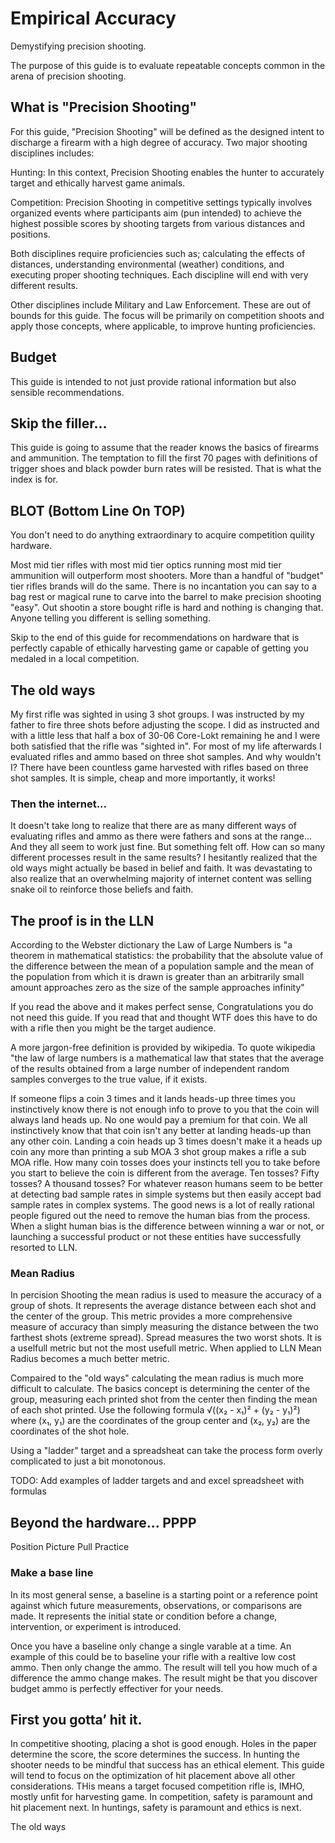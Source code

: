# Empirical Accuracy
Demystifying precision shooting.

The purpose of this guide is to evaluate repeatable concepts common in the arena of precision shooting.

## What is "Precision Shooting"
  
For this guide, "Precision Shooting" will be defined as the designed intent to discharge a firearm with a high degree of accuracy. Two major shooting disciplines includes:

Hunting: In this context, Precision Shooting enables the hunter to accurately target and ethically harvest game animals.

Competition: Precision Shooting in competitive settings typically involves organized events where participants aim (pun intended) to achieve the highest possible scores by shooting targets from various distances and positions.

Both disciplines require proficiencies such as; calculating the effects of distances, understanding environmental (weather) conditions, and executing proper shooting techniques.  Each discipline will end with very different results. 

Other disciplines include Military and Law Enforcement.  These are out of bounds for this guide.  The focus will be primarily on competition shoots and apply those concepts, where applicable, to improve hunting proficiencies. 

## Budget 

This guide is intended to not just provide rational information but also sensible recommendations.     

## Skip the filler...

This guide is going to assume that the reader knows the basics of firearms and ammunition.  The temptation to fill the first 70 pages with definitions of trigger shoes and black powder burn rates will be resisted.  That is what the index is for.  

## BLOT (Bottom Line On TOP)

You don't need to do anything extraordinary to acquire competition quility hardware.  

Most mid tier rifles with most mid tier optics running most mid tier ammunition will outperform most shooters.  More than a handful of "budget" tier rifles brands will do the same.  There is no incantation you can say to a bag rest or magical rune to carve into the barrel to make precision shooting "easy".  Out shootin a store bought rifle is hard and nothing is changing that.  Anyone telling you different is selling something.  

Skip to the end of this guide for recommendations on hardware that is perfectly capable of ethically harvesting game or capable of getting you medaled in a local competition.

## The old ways
My first rifle was sighted in using 3 shot groups.  I was instructed by my father to fire three shots before adjusting the scope.  I did as instructed and with a little less that half a box of 30-06 Core-Lokt remaining he and I were both satisfied that the rifle was "sighted in".  For most of my life afterwards I evaluated rifles and ammo based on three shot samples.  And why wouldn't I?  There have been countless game harvested with rifles based on three shot samples.  It is simple, cheap and more importantly, it works!  

### Then the internet... 
It doesn't take long to realize that there are as many different ways of evaluating rifles and ammo as there were fathers and sons at the range... And they all seem to work just fine.  But something felt off.  How can so many different processes result in the same results?  I hesitantly realized that the old ways might actually be based in belief and faith.  It was devastating to also realize that an overwhelming majority of internet content was selling snake oil to reinforce those beliefs and faith.

## The proof is in the LLN
According to the Webster dictionary the Law of Large Numbers is "a theorem in mathematical statistics: the probability that the absolute value of the difference between the mean of a population sample and the mean of the population from which it is drawn is greater than an arbitrarily small amount approaches zero as the size of the sample approaches infinity"

If you read the above and it makes perfect sense, Congratulations you do not need this guide.  If you read that and thought WTF does this have to do with a rifle then you might be the target audience.

A more jargon-free definition is provided by wikipedia.  To quote wikipedia "the law of large numbers is a mathematical law that states that the average of the results obtained from a large number of independent random samples converges to the true value, if it exists.

If someone flips a coin 3 times and it lands heads-up three times you instinctively know there is not enough info to prove to you that the coin will always land heads up.  No one would pay a premium for that coin.  We all instinctively know that that coin isn't any better at landing heads-up than any other coin.  Landing a coin heads up 3 times doesn't make it a heads up coin any more than printing a sub MOA 3 shot group makes a rifle a sub MOA rifle.  How many coin tosses does your instincts tell you to take before you start to believe the coin is different from the average.  Ten tosses?  Fifty tosses?  A thousand tosses?  For whatever reason humans seem to be better at detecting bad sample rates in simple systems but then easily accept bad sample rates in complex systems.  The good news is a lot of really rational people figured out the need to remove the human bias from the process.  When a slight human bias is the difference between winning a war or not, or launching a successful product or not these entities have successfully resorted to LLN.

### Mean Radius
In percision Shooting the mean radius is used to measure the accuracy of a group of shots. It represents the average distance between each shot and the center of the group.  This metric provides a more comprehensive measure of accuracy than simply measuring the distance between the two farthest shots (extreme spread).  Spread measures the two worst shots.  It is a uselfull metric but not the most usefull metric.  When applied to LLN Mean Radius becomes a much better metric.  

Compaired to the "old ways" calculating the mean radius is much more difficult to calculate.  The basics concept is determining the center of the group, measuring each printed shot from the center then finding the mean of each shot printed.  Use the following formula √((x₂ - x₁)² + (y₂ - y₁)²) where (x₁, y₁) are the coordinates of the group center and (x₂, y₂) are the coordinates of the shot hole.  

Using a "ladder" target and a spreadsheat can take the process form overly complicated to just a bit monotonous.  

TODO: Add examples of ladder targets and and excel spreadsheet with formulas  

## Beyond the hardware...  PPPP
Position
Picture
Pull
Practice


### Make a base line

In its most general sense, a baseline is a starting point or a reference point against which future measurements, observations, or comparisons are made. It represents the initial state or condition before a change, intervention, or experiment is introduced.

Once you have a baseline only change a single varable at a time.  An example of this could be to baseline your rifle with a realtive low cost ammo.  Then only change the ammo.  The result will tell you how much of a difference the ammo change makes.  The result might be that you discover budget ammo is perfectly effectiver for your needs.         




## First you gotta’ hit it.

In competitive shooting, placing a shot is good enough.  Holes in the paper determine the score, the score determines the success.  In hunting the shooter needs to be mindful that success has an ethical element.  This guide will tend to focus on the optimization of hit placement above all other considerations.  THis means a target focused competition rifle is, IMHO, mostly unfit for harvesting game.  In competition, safety is paramount and hit placement next.  In huntings, safety is paramount and ethics is next.
      
The old ways











